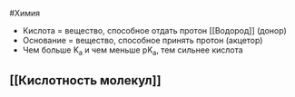 #Химия 
- Кислота = вещество, способное отдать протон [[Водород]] (донор)
- Основание = вещество, способное принять протон (акцетор)
- Чем больше K<sub>a</sub> и чем меньше pK<sub>a</sub>, тем сильнее кислота
## [[Кислотность молекул]] 